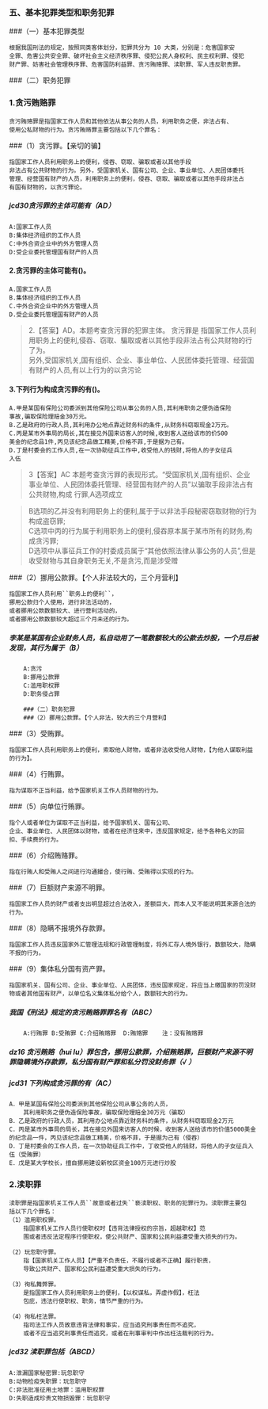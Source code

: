 
### 五、基本犯罪类型和职务犯罪

###（一）基本犯罪类型

    根据我国刑法的规定，按照同类客体划分，犯罪共分为 10 大类，分别是：危害国家安
    全罪、危害公共安全罪、破坏社会主义经济秩序罪、侵犯公民人身权利、民主权利罪、侵犯
    财产罪、妨害社会管理秩序罪、危害国防利益罪、贪污贿赂罪、渎职罪、军人违反职责罪。

###（二）职务犯罪
### 1.贪污贿赂罪

    贪污贿赂罪是指国家工作人员和其他依法从事公务的人员，利用职务之便，非法占有、
    使用公私财物的行为。贪污贿赂罪主要包括以下几个罪名：

###（1）贪污罪。【亲切的骗】

    指国家工作人员利用职务上的便利，侵吞、窃取、骗取或者以其他手段
    非法占有公共财物的行为。另外，受国家机关、国有公司、企业、事业单位、人民团体委托
    管理、经营国有财产的人员，利用职务上的便利，侵吞、窃取、骗取或者以其他手段非法占
    有国有财物的，以贪污罪论。

##### jcd30贪污罪的主体可能有（AD）
    A:国家工作人员
    B:集体经济组织的工作人员
    C:中外合资企业中的外方管理人员
    D:受企业委托管理国有财产的人员    


#### 2.贪污罪的主体可能有()。
    A.国家工作人员
    B.集体经济组织的工作人员
    C.中外合资企业中的外方管理人员
    D.受企业委托管理国有财产的人员
>   2.【答案】AD。本题考查贪污罪的犯罪主体。
贪污罪是
    指国家工作人员利用职务上的便利,侵吞、窃取、騙取或者以其他手段非法占有公共财物的行了为。   
另外,受国家机关,国有组织、企业、事业单位、人民团体委托管理、经营国有财产的人员,有以上行为的以贪污论

#### 3.下列行为构成贪污罪的有()。
    A.甲是某国有保险公司委派到其他保险公司从事公务的人员,其利用职务之便伪造保险
    事故,骗取保险理赔金30万元。
    B.乙是政府的行政人员,其利用办公地点靠近财务科的条件,从财务科窃取现金2万元。
    C.丙是某市外事局的局长,其在接见外国来访客人的时候,收到客人送给该市的价500
    美金的纪念品1件,丙见该纪念品做工精美,价格不菲,于是据为己有。
    D.丁是村委会的工作人员,在一次协助征兵工作中,收受他人的钱财,将他人的子女征兵
    入伍
>   3【答案】AC 本题考查贪污罪的表现形式。“受国家机关,国有组织、企业
事业单位、人民团体委托管理、经营国有财产的人员”以骗取手段非法占有公共财物,构成
行罪,A选项成立

>   B选项的乙并没有利用职务上的便利,属于于以非法手段秘密窃取财物的行为
构成盗窃罪;  
C选项中丙的行为属于利用职务上的便利,侵吞原本属于某市所有的财务,构成贪污罪;  
D选项中从事征兵工作的村委成员属于“其他依照法律从事公务的人员”,但是收受财物与其自身职务无关,不是贪污,而是涉受赠



    
###（2）挪用公款罪。【个人非法较大的，三个月营利】

    指国家工作人员利用``职务上的便利``，
    挪用公款归个人使用，进行非法活动的，
    或者挪用公款数额较大、进行营利活动的，
    或者挪用公款数额较大超过三个月未还的行为。


##### 李某是某国有企业财务人员，私自动用了一笔数额较大的公款去炒股，一个月后被发现，其行为属于（B）
        A:贪污
        B:挪用公款罪
        C:滥用职权罪
        D:职务侵占罪
    
        ###（二）职务犯罪
        ###（2）挪用公款罪。【个人非法，较大的三个月营利】

###（3）受贿罪。

    指国家工作人员利用职务上的便利，索取他人财物，或者非法收受他人财物，【为他人谋取利益的行为】。

###（4）行贿罪。

    指为谋取不正当利益，给予国家机关工作人员财物的行为。

###（5）向单位行贿罪。

    指个人或者单位为谋取不正当利益，给予国家机关、国有公司、
    企业、事业单位、人民团体以财物，或者在经济往来中，违反国家规定，给予各种名义的回
    扣、手续费的行为。

###（6）介绍贿赂罪。

    指在行贿人和受贿人之间进行沟通撮合，使行贿、受贿得以实现的行为。

###（7）巨额财产来源不明罪。

    指国家工作人员的财产或者支出明显超过合法收入，差额巨大，而本人又不能说明其来源合法的行为。

###（8）隐瞒不报境外存款罪。

    指国家工作人员违反国家外汇管理法规和行政管理制度，将外汇存人境外银行，数额较大，隐瞒不报的行为。

###（9）集体私分国有资产罪。

    指国家机关、国有公司、企业、事业单位、人民团体，违反国家规定，将应当上缴国家的罚没财物或者其他国有财产，以单位名义集体私分给个人，数额较大的行为。

##### 我国《刑法》规定的贪污贿赂罪罪名有（ABC）
        A:行贿罪 B:受贿罪 C:介绍贿赂罪  D:贿赂罪    注：没有贿赂罪

##### dz16 贪污贿赂（hui lu）罪包含，挪用公款罪，介绍贿赂罪，巨额财产来源不明罪隐瞒境外存款罪，私分国有财产罪和私分罚没财务罪（√ ）    

##### jcd31 下列构成贪污罪的有（AC）
    A．甲是某国有保险公司委派到其他保险公司从事公务的人员，
        其利用职务之便伪造保险事故，骗取保险理赔金30万元（骗取）
    B．乙是政府的行政人员，其利用办公地点靠近财务科的条件，从财务科窃取现金2万元
    C．丙是某市外事局的局长，其在接见外国来访客人的时候，收到客人送给该市的价值5000美金的纪念品一件，丙见该纪念品做工精美，价格不菲，于是据为己有（侵吞）
    D．丁是村委会的工作人员，在一次协助征兵工作中，丁收受他人的钱财，将他人的子女征兵入伍（受贿罪）
    E．戊是某大学校长，擅自挪用建设新校区资金100万元进行炒股
    

    


### 2.渎职罪
    渎职罪是指国家机关工作人员``故意或者过失``亵渎职权、职务的犯罪行为。渎职罪主要包
    括以下几个罪名：
    （1）滥用职权罪。
        指国家机关工作人员行使职权时【违背法律授权的宗旨，超越职权】范
        围或者违反法定程序行使职权，使公共财产、国家和公民利益遭受重大损失的行为。
        
    （2）玩忽职守罪。
        指【国家机关工作人员】【严重不负责任，不履行或者不正确】履行职责，
        导致公共财产、国家和公民利益遭受重大损失的行为。
        
    （3）徇私舞弊罪。
        是指国家工作人员利用职务上的便利，【以权谋私，弄虚作假】，枉法
        包庇，违法行使职权、职务，情节严重的行为。
        
    （4）徇私枉法罪。
        指司法工作人员故意违背法律和事实，应当追究刑事责任而不追究，
        或者不应当追究刑事责任而追究，或者在刑事审判中作出枉法裁判的行为。

##### jcd32 渎职罪包括（ABCD）
    A:泄漏国家秘密罪:玩忽职守
    B:动物检疫失职罪：玩忽职守
    C:非法批准征用土地罪：滥用职权罪
    D:失职造成珍贵文物损毁罪：玩忽职守

















    